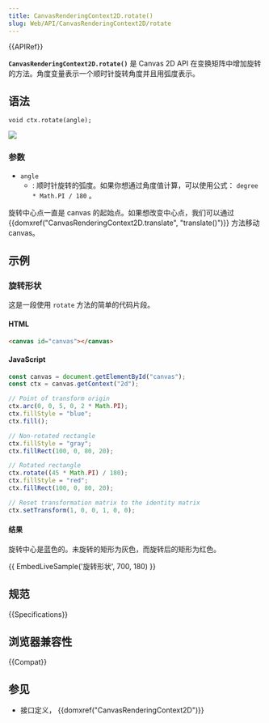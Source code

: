 ```yaml
---
title: CanvasRenderingContext2D.rotate()
slug: Web/API/CanvasRenderingContext2D/rotate
---
```


{{APIRef}}

**`CanvasRenderingContext2D.rotate()`** 是 Canvas 2D API 在变换矩阵中增加旋转的方法。角度变量表示一个顺时针旋转角度并且用弧度表示。

## 语法

```
void ctx.rotate(angle);
```

![](canvas_grid_rotate.png)

### 参数

- `angle`
  - : 顺时针旋转的弧度。如果你想通过角度值计算，可以使用公式： `degree * Math.PI / 180` 。

旋转中心点一直是 canvas 的起始点。如果想改变中心点，我们可以通过 {{domxref("CanvasRenderingContext2D.translate", "translate()")}} 方法移动 canvas。

## 示例

### 旋转形状

这是一段使用 `rotate` 方法的简单的代码片段。

#### HTML

```html
<canvas id="canvas"></canvas>
```

#### JavaScript

```js
const canvas = document.getElementById("canvas");
const ctx = canvas.getContext("2d");

// Point of transform origin
ctx.arc(0, 0, 5, 0, 2 * Math.PI);
ctx.fillStyle = "blue";
ctx.fill();

// Non-rotated rectangle
ctx.fillStyle = "gray";
ctx.fillRect(100, 0, 80, 20);

// Rotated rectangle
ctx.rotate((45 * Math.PI) / 180);
ctx.fillStyle = "red";
ctx.fillRect(100, 0, 80, 20);

// Reset transformation matrix to the identity matrix
ctx.setTransform(1, 0, 0, 1, 0, 0);
```

#### 结果

旋转中心是蓝色的。未旋转的矩形为灰色，而旋转后的矩形为红色。

{{ EmbedLiveSample('旋转形状', 700, 180) }}

## 规范

{{Specifications}}

## 浏览器兼容性

{{Compat}}

## 参见

- 接口定义， {{domxref("CanvasRenderingContext2D")}}
